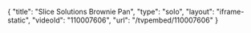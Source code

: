 {
    "title": "Slice Solutions Brownie Pan",
    "type": "solo",
    "layout": "iframe-static",
    "videoId": "110007606",
    "url": "\/tvpembed\/110007606"
}